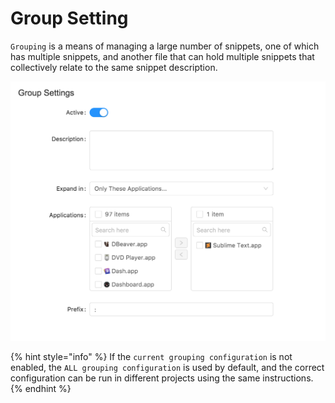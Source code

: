 # Group Setting

`Grouping` is a means of managing a large number of snippets, one of which has multiple snippets, and another file that can hold multiple snippets that collectively relate to the same snippet description.

![](../.gitbook/assets/image%20%2818%29.png)

{% hint style="info" %}
If the `current grouping configuration` is not enabled, the `ALL grouping configuration` is used by default, and the correct configuration can be run in different projects using the same instructions.
{% endhint %}

